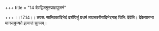 +++
title = "14 देवद्विजगुरुप्राज्ञपूजनं"

+++
।।17.14।। तपसः सात्त्विकादिभेदं दर्शयितुं प्रथमं तावच्छरीरादिभेदमाह
त्रिभिः देवेति। देवेत्यारभ्य मानसमुच्यते इत्यन्तं सुगमम्।
